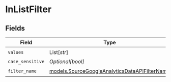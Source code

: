# InListFilter


## Fields

| Field                                                                                                | Type                                                                                                 | Required                                                                                             | Description                                                                                          |
| ---------------------------------------------------------------------------------------------------- | ---------------------------------------------------------------------------------------------------- | ---------------------------------------------------------------------------------------------------- | ---------------------------------------------------------------------------------------------------- |
| `values`                                                                                             | List[*str*]                                                                                          | :heavy_check_mark:                                                                                   | N/A                                                                                                  |
| `case_sensitive`                                                                                     | *Optional[bool]*                                                                                     | :heavy_minus_sign:                                                                                   | N/A                                                                                                  |
| `filter_name`                                                                                        | [models.SourceGoogleAnalyticsDataAPIFilterName](../models/sourcegoogleanalyticsdataapifiltername.md) | :heavy_check_mark:                                                                                   | N/A                                                                                                  |